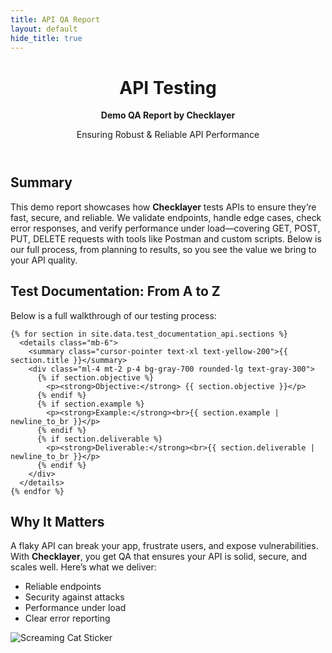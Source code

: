 ```yaml
---
title: API QA Report
layout: default
hide_title: true
---
```


<!-- Header -->
<header class="text-white py-16 text-center">
  <h1 class="text-4xl font-bold">API Testing</h1>
  <p class="text-3xl mt-4"><strong>Demo QA Report by <span class="highlight-name">Checklayer</span></strong></p>
  <p class="text-xl mt-4">Ensuring Robust & Reliable API Performance</p>
</header>

<!-- Main Content -->
<main class="max-w-4xl mx-auto px-6 py-12 space-y-12">
  <!-- Overview Section -->
  <section class="bg-gray-800 p-8 rounded-lg">
    <h2 class="text-3xl font-semibold text-yellow-400 mb-6">Summary</h2>
    <p class="text-lg leading-relaxed">
      This demo report showcases how <strong>Checklayer</strong> tests APIs to ensure they’re fast, secure, and reliable. We validate endpoints, handle edge cases, check error responses, and verify performance under load—covering GET, POST, PUT, DELETE requests with tools like Postman and custom scripts. Below is our full process, from planning to results, so you see the value we bring to your API quality.
    </p>
  </section>

  <!-- Test Documentation Section -->
  <section class="bg-gray-800 p-8 rounded-lg">
    <h2 class="text-3xl font-semibold text-yellow-400 mb-6">Test Documentation: From A to Z</h2>
    <p class="text-lg leading-relaxed mb-6">
      Below is a full walkthrough of our testing process:
    </p>

    {% for section in site.data.test_documentation_api.sections %}
      <details class="mb-6">
        <summary class="cursor-pointer text-xl text-yellow-200">{{ section.title }}</summary>
        <div class="ml-4 mt-2 p-4 bg-gray-700 rounded-lg text-gray-300">
          {% if section.objective %}
            <p><strong>Objective:</strong> {{ section.objective }}</p>
          {% endif %}
          {% if section.example %}
            <p><strong>Example:</strong><br>{{ section.example | newline_to_br }}</p>
          {% endif %}
          {% if section.deliverable %}
            <p><strong>Deliverable:</strong><br>{{ section.deliverable | newline_to_br }}</p>
          {% endif %}
        </div>
      </details>
    {% endfor %}
  </section>

  <!-- Why It Matters Section -->
  <section class="bg-gray-800 p-8 rounded-lg">
    <h2 class="text-3xl font-semibold text-yellow-400 mb-6">Why It Matters</h2>
    <p class="text-lg leading-relaxed mb-4">
      A flaky API can break your app, frustrate users, and expose vulnerabilities. With <strong>Checklayer</strong>, you get QA that ensures your API is solid, secure, and scales well. Here’s what we deliver:
    </p>
    <ul class="list-disc list-inside text-lg text-gray-300">
      <li><i class="fas fa-server text-yellow-400 mr-2"></i> Reliable endpoints</li>
      <li><i class="fas fa-shield-alt text-yellow-400 mr-2"></i> Security against attacks</li>
      <li><i class="fas fa-tachometer-alt text-yellow-400 mr-2"></i> Performance under load</li>
      <li><i class="fas fa-file-alt text-yellow-400 mr-2"></i> Clear error reporting</li>
    </ul>
  </section>
</main>

<!-- Sticker -->
<div class="sticker-container">
  <img src="https://www.stickersplt.com.ua/wp-content/uploads/2025/03/%D0%91%D0%B5%D0%B7-%D0%BD%D0%B0%D0%B7%D0%B2%D0%B8-1_0007_Group-of-2-Objects-7.png" alt="Screaming Cat Sticker">
</div>